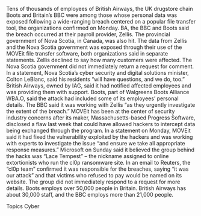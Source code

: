Tens of thousands of employees of British Airways, the UK drugstore chain Boots and Britain’s BBC were among those whose personal data was exposed following a wide-ranging breach centered on a popular file transfer tool, the organizations confirmed on Monday.
BA, the BBC and Boots said the breach occurred at their payroll provider, Zellis. The provincial government of Nova Scotia, in Canada, was also hit.
The data from Zellis and the Nova Scotia government was exposed through their use of the MOVEit file transfer software, both organizations said in separate statements. Zellis declined to say how many customers were affected.
The Nova Scotia government did not immediately return a request for comment. In a statement, Nova Scotia’s cyber security and digital solutions minister, Colton LeBlanc, said his residents “will have questions, and we do, too.”
British Airways, owned by IAG, said it had notified affected employees and was providing them with support. Boots, part of Walgreens Boots Alliance WBA.O, said the attack had included some of its employees’ personal details. The BBC said it was working with Zellis “as they urgently investigate the extent of the breach.”
MOVEit has been at the center of security industry concerns after its maker, Massachusetts-based Progress Software, disclosed a flaw last week that could have allowed hackers to intercept data being exchanged through the program.
In a statement on Monday, MOVEit said it had fixed the vulnerability exploited by the hackers and was working with experts to investigate the issue “and ensure we take all appropriate response measures.”
Microsoft on Sunday said it believed the group behind the hacks was “Lace Tempest” – the nickname assigned to online extortionists who run the cl0p ransomware site.
In an email to Reuters, the “cl0p team” confirmed it was responsible for the breaches, saying “it was our attack” and that victims who refused to pay would be named on its website. The group did not immediately respond to a request for more details.
Boots employs over 50,000 people in Britain. British Airways has about 30,000 staff, and the BBC employs more than 21,000 people.

Topics
Cyber
